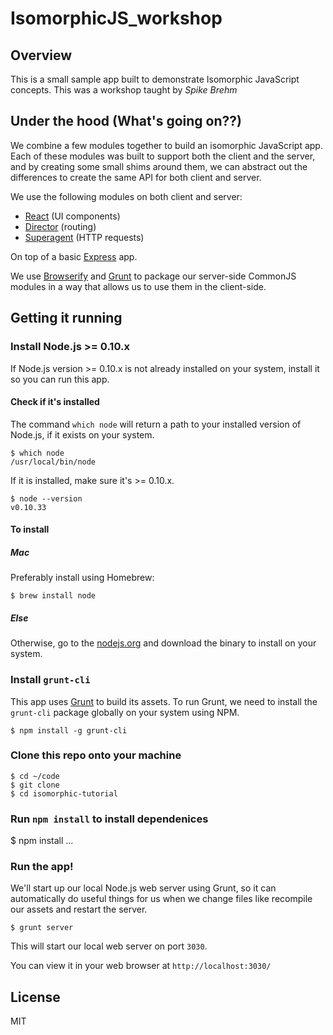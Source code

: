 # IsomorphicJS_workshop

## Overview

This is a small sample app built to demonstrate Isomorphic JavaScript concepts.
This was a workshop taught by *Spike Brehm*

## Under the hood (What's going on??)

We combine a few modules together to build an isomorphic JavaScript app. Each
of these modules was built to support both the client and the server, and by
creating some small shims around them, we can abstract out the differences to
create the same API for both client and server.

We use the following modules on both client and server:

* [React](https://github.com/facebook/react) (UI components)
* [Director](https://github.com/flatiron/director) (routing)
* [Superagent](https://github.com/visionmedia/superagent) (HTTP requests)

On top of a basic [Express](https://github.com/visionmedia/express) app.

We use [Browserify](http://browserify.org/) and [Grunt](http://gruntjs.com/) to
package our server-side CommonJS modules in a way that allows us to use them in
the client-side.

## Getting it running

### Install Node.js >= 0.10.x

If Node.js version >= 0.10.x is not already installed on your system, install it so you can run this app.

#### Check if it's installed

The command `which node` will return a path to your installed version of Node.js, if it exists on your system.

    $ which node
    /usr/local/bin/node

If it is installed, make sure it's >= 0.10.x.

    $ node --version
    v0.10.33

#### To install

##### Mac

Preferably install using Homebrew:

    $ brew install node

##### Else

Otherwise, go to the [nodejs.org](http://nodejs.org/) and download the binary to install on your system.

### Install `grunt-cli`

This app uses [Grunt](http://gruntjs.com/) to build its assets. To run Grunt, we need to install the `grunt-cli` package globally on your system using NPM.

    $ npm install -g grunt-cli

### Clone this repo onto your machine

    $ cd ~/code
    $ git clone
    $ cd isomorphic-tutorial

### Run `npm install` to install dependenices

  $ npm install
    ...

### Run the app!

We'll start up our local Node.js web server using Grunt, so it can automatically do useful things for us when we change files like recompile our assets and restart the server.

    $ grunt server

This will start our local web server on port `3030`.

You can view it in your web browser at `http://localhost:3030/`

## License

MIT